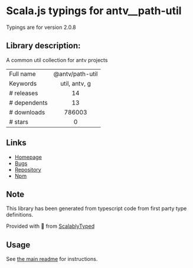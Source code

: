 
# Scala.js typings for antv__path-util

Typings are for version 2.0.8

## Library description:
A common util collection for antv projects

|                    |                 |
| ------------------ | :-------------: |
| Full name          | @antv/path-util |
| Keywords           | util, antv, g |
| # releases         | 14 |
| # dependents       | 13 |
| # downloads        | 786003 |
| # stars            | 0 |

## Links
- [Homepage](https://github.com/antvis/util#readme)
- [Bugs](https://github.com/antvis/util/issues)
- [Repository](https://github.com/antvis/util)
- [Npm](https://www.npmjs.com/package/%40antv%2Fpath-util)
    


## Note
This library has been generated from typescript code from first party type definitions.

Provided with :purple_heart: from [ScalablyTyped](https://github.com/oyvindberg/ScalablyTyped)

## Usage
See [the main readme](../../readme.md) for instructions.


